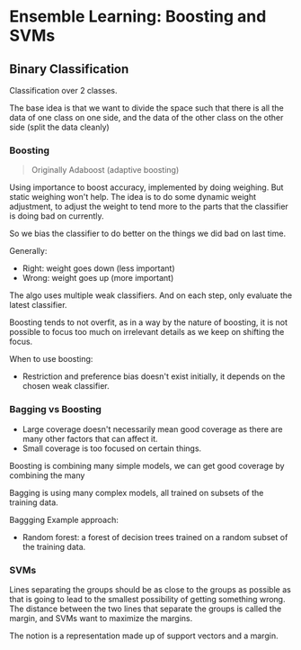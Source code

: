 # Ensemble Learning: Boosting and SVMs

## Binary Classification

Classification over 2 classes.

The base idea is that we want to divide the space such that there is all the data of one class on one side, and the data of the other class on the other side (split the data cleanly)

### Boosting

> Originally Adaboost (adaptive boosting)

Using importance to boost accuracy, implemented by doing weighing. But static weighing won't help. The idea is to do some dynamic weight adjustment, to adjust the weight to tend more to the parts that the classifier is doing bad on currently.

So we bias the classifier to do better on the things we did bad on last time.

Generally:

- Right: weight goes down (less important)
- Wrong: weight goes up (more important)

The algo uses multiple weak classifiers. And on each step, only evaluate the latest classifier.

Boosting tends to not overfit, as in a way by the nature of boosting, it is not possible to focus too much on irrelevant details as we keep on shifting the focus.

When to use boosting:

- Restriction and preference bias doesn't exist initially, it depends on the chosen weak classifier.

### Bagging vs Boosting

- Large coverage doesn't necessarily mean good coverage as there are many other factors that can affect it.
- Small coverage is too focused on certain things.

Boosting is combining many simple models, we can get good coverage by combining the many

Bagging is using many complex models, all trained on subsets of the training data.

Baggging Example approach:

- Random forest: a forest of decision trees trained on a random subset of the training data.

### SVMs

Lines separating the groups should be as close to the groups as possible as that is going to lead to the smallest possibility of getting something wrong. The distance between the two lines that separate the groups is called the margin, and SVMs want to maximize the margins.

The notion is a representation made up of support vectors and a margin.
